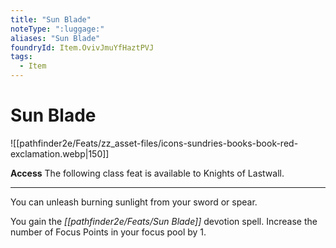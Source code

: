 ```yaml
---
title: "Sun Blade"
noteType: ":luggage:"
aliases: "Sun Blade"
foundryId: Item.OvivJmuYfHaztPVJ
tags:
  - Item
---
```


# Sun Blade
![[pathfinder2e/Feats/zz_asset-files/icons-sundries-books-book-red-exclamation.webp|150]]

**Access** The following class feat is available to Knights of Lastwall.

* * *

You can unleash burning sunlight from your sword or spear.

You gain the _[[pathfinder2e/Feats/Sun Blade]]_ devotion spell. Increase the number of Focus Points in your focus pool by 1.
